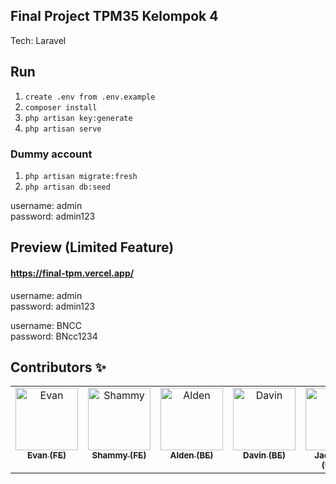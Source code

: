 ## Final Project TPM35 Kelompok 4
Tech: Laravel

## Run

1. `create .env from .env.example`
2. `composer install`
3. `php artisan key:generate`
4. `php artisan serve`

### Dummy account 
1. `php artisan migrate:fresh`
2. `php artisan db:seed`

username: admin <br>
password: admin123

## Preview (Limited Feature)

#### <a href="https://final-tpm.vercel.app/">https://final-tpm.vercel.app/</a>

username: admin <br>
password: admin123

username: BNCC <br>
password: BNcc1234

## Contributors ✨

<table>
  <tbody>
    <tr>
        <td align="center" valign="top" width="14.28%"><a href="https://github.com/xTorch8"><img src="https://avatars.githubusercontent.com/u/125367394?v=4?s=100" width="100px;" alt="Evan"/><br /><sub><b>Evan (FE)</b></sub></a>
        </td>
        <td align="center" valign="top" width="14.28%"><a href="https://github.com/ShammyJindan"><img src="https://avatars.githubusercontent.com/u/98307898?v=4?s=100" width="100px;" alt="Shammy"/><br /><sub><b>Shammy (FE)</b></sub></a>
        </td>
        <td align="center" valign="top" width="14.28%"><a href="https://github.com/Darianda"><img src="https://avatars.githubusercontent.com/u/145933009?v=4?s=100" width="100px;" alt="Alden"/><br /><sub><b>Alden (BE)</b></sub></a>
        </td>
        <td align="center" valign="top" width="14.28%"><a href="https://github.com/DavinTanaya"><img src="https://avatars.githubusercontent.com/u/146054563?v=4?s=100" width="100px;" alt="Davin"/><br /><sub><b>Davin (BE)</b></sub></a>
        </td>
        <td align="center" valign="top" width="14.28%"><a href="#"><img src="https://avatars.githubusercontent.com/u/125367394?v=4?s=100" width="100px;" alt="Davin"/><br /><sub><b>Jacqueline (UI/UX)</b></sub>
        </td>
        <td align="center" valign="top" width="14.28%"><a href="#"><img src="https://avatars.githubusercontent.com/u/146054563?v=4?s=100" width="100px;" alt="Davin"/><br /><sub><b>Vallerie (UI/UX)</b></sub>
        </td>
        <td align="center" valign="top" width="14.28%"><a href="https://github.com/luxamrown"><img src="https://avatars.githubusercontent.com/u/63460549?v=4?s=100" width="100px;" alt="Abror"/><br /><sub><b>Abror (BE)</b></sub></a>
        </td>
    </tr>
  </tbody>
</table>